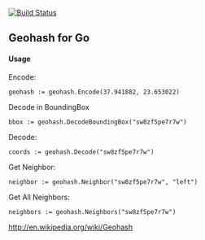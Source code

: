 [![Build Status](https://travis-ci.org/fanixk/geohash.svg?branch=travis)](https://travis-ci.org/fanixk/geohash)

## Geohash for Go

#### Usage
Encode:
```
geohash := geohash.Encode(37.941882, 23.653022)
```
Decode in BoundingBox
```
bbox := geohash.DecodeBoundingBox("sw8zf5pe7r7w")
```
Decode:
```
coords := geohash.Decode("sw8zf5pe7r7w")
```
Get Neighbor:
```
neighbor := geohash.Neighbor("sw8zf5pe7r7w", "left")
```
Get All Neighbors:
```
neighbors := geohash.Neighbors("sw8zf5pe7r7w")
```
http://en.wikipedia.org/wiki/Geohash
